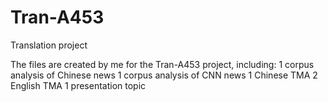# Tran-A453
Translation project

The files are created by me for the Tran-A453 project, including:
1 corpus analysis of Chinese news
1 corpus analysis of CNN news
1 Chinese TMA
2 English TMA
1 presentation topic
